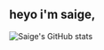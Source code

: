 heyo i'm saige,
---
![Saige's GitHub stats](https://github-readme-stats.vercel.app/api?username=Saigees&show_icons=true&theme=aura)<br/>
